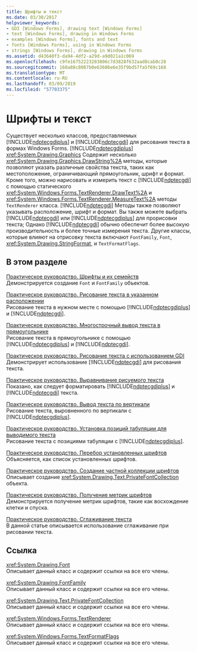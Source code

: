 ```yaml
---
title: Шрифты и текст
ms.date: 03/30/2017
helpviewer_keywords:
- GDI [Windows Forms], drawing text [Windows Forms]
- text [Windows Forms], drawing in Windows Forms
- examples [Windows Forms], fonts and text
- fonts [Windows Forms], using in Windows Forms
- strings [Windows Forms], drawing in Windows Forms
ms.assetid: d43640f3-da94-4df2-a29d-a9d021a1c069
ms.openlocfilehash: c9fe16752223203806c7d3828f632aad0cab0c28
ms.sourcegitcommit: 160a88c8087b0e63606e6e35f9bd57fa5f69c168
ms.translationtype: MT
ms.contentlocale: ru-RU
ms.lasthandoff: 03/09/2019
ms.locfileid: "57703375"
---
```

# <a name="using-fonts-and-text"></a>Шрифты и текст
Существует несколько классов, предоставляемых [!INCLUDE[ndptecgdiplus](../../../../includes/ndptecgdiplus-md.md)] и [!INCLUDE[ndptecgdi](../../../../includes/ndptecgdi-md.md)] для рисования текста в формах Windows Forms. [!INCLUDE[ndptecgdiplus](../../../../includes/ndptecgdiplus-md.md)] <xref:System.Drawing.Graphics> Содержит несколько <xref:System.Drawing.Graphics.DrawString%2A> методы, которые позволяют указать различные свойства текста, таких как местоположение, ограничивающий прямоугольник, шрифт и формат. Кроме того, можно нарисовать и измерить текст с [!INCLUDE[ndptecgdi](../../../../includes/ndptecgdi-md.md)] с помощью статического <xref:System.Windows.Forms.TextRenderer.DrawText%2A> и <xref:System.Windows.Forms.TextRenderer.MeasureText%2A> методы `TextRenderer` класса. [!INCLUDE[ndptecgdi](../../../../includes/ndptecgdi-md.md)] Методы также позволяют указывать расположение, шрифт и формат. Вы также можете выбрать [!INCLUDE[ndptecgdi](../../../../includes/ndptecgdi-md.md)] или [!INCLUDE[ndptecgdiplus](../../../../includes/ndptecgdiplus-md.md)] для прорисовки текста; Однако [!INCLUDE[ndptecgdi](../../../../includes/ndptecgdi-md.md)] обычно обеспечит более высокую производительность и более точные измерения текста. Другие классы, которые влияют на отрисовку текста включают `FontFamily`, `Font`, <xref:System.Drawing.StringFormat>, и `TextFormatFlags`.  
  
## <a name="in-this-section"></a>В этом разделе  
 [Практическое руководство. Шрифты и их семейств](how-to-construct-font-families-and-fonts.md)  
 Демонстрируется создание `Font` и `FontFamily` объектов.  
  
 [Практическое руководство. Рисование текста в указанном расположении](how-to-draw-text-at-a-specified-location.md)  
 Рисование текста в нужном месте с помощью [!INCLUDE[ndptecgdiplus](../../../../includes/ndptecgdiplus-md.md)] и [!INCLUDE[ndptecgdi](../../../../includes/ndptecgdi-md.md)].  
  
 [Практическое руководство. Многострочный вывод текста в прямоугольнике](how-to-draw-wrapped-text-in-a-rectangle.md)  
 Рисование текста в прямоугольнике с помощью [!INCLUDE[ndptecgdiplus](../../../../includes/ndptecgdiplus-md.md)] и [!INCLUDE[ndptecgdi](../../../../includes/ndptecgdi-md.md)].  
  
 [Практическое руководство. Рисование текста с использованием GDI](how-to-draw-text-with-gdi.md)  
 Демонстрирует использование [!INCLUDE[ndptecgdi](../../../../includes/ndptecgdi-md.md)] для рисования текста.  
  
 [Практическое руководство. Выравнивание рисуемого текста](how-to-align-drawn-text.md)  
 Показано, как следует форматировать [!INCLUDE[ndptecgdiplus](../../../../includes/ndptecgdiplus-md.md)] и [!INCLUDE[ndptecgdi](../../../../includes/ndptecgdi-md.md)] текста.  
  
 [Практическое руководство. Вывод текста по вертикали](how-to-create-vertical-text.md)  
 Рисование текста, выровненного по вертикали с [!INCLUDE[ndptecgdiplus](../../../../includes/ndptecgdiplus-md.md)].  
  
 [Практическое руководство. Установка позиций табуляции для выводимого текста](how-to-set-tab-stops-in-drawn-text.md)  
 Рисование текста с позициями табуляции с [!INCLUDE[ndptecgdiplus](../../../../includes/ndptecgdiplus-md.md)].  
  
 [Практическое руководство. Перебор установленных шрифтов](how-to-enumerate-installed-fonts.md)  
 Объясняется, как список установленных шрифтов.  
  
 [Практическое руководство. Создание частной коллекции шрифтов](how-to-create-a-private-font-collection.md)  
 Описывает создание <xref:System.Drawing.Text.PrivateFontCollection> объекта.  
  
 [Практическое руководство. Получение метрик шрифтов](how-to-obtain-font-metrics.md)  
 Демонстрируется получение метрик шрифтов, такие как восхождение клетки и спуска.  
  
 [Практическое руководство. Сглаживание текста](how-to-use-antialiasing-with-text.md)  
 В данной статье описывается использование сглаживание при рисовании текста.  
  
## <a name="reference"></a>Ссылка  
 <xref:System.Drawing.Font>  
 Описывает данный класс и содержит ссылки на все его члены.  
  
 <xref:System.Drawing.FontFamily>  
 Описывает данный класс и содержит ссылки на все его члены.  
  
 <xref:System.Drawing.Text.PrivateFontCollection>  
 Описывает данный класс и содержит ссылки на все его члены.  
  
 <xref:System.Windows.Forms.TextRenderer>  
 Описывает данный класс и содержит ссылки на все его члены.  
  
 <xref:System.Windows.Forms.TextFormatFlags>  
 Описывает данный класс и содержит ссылки на все его члены.
